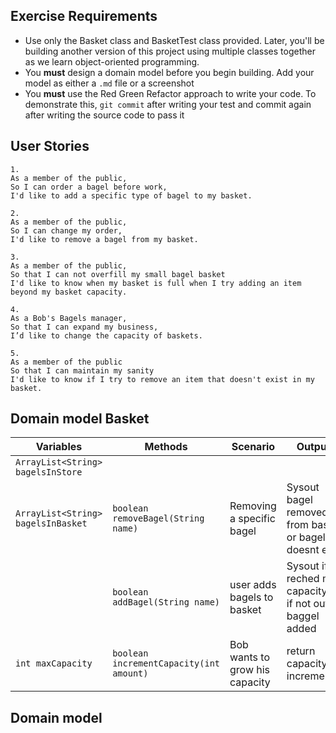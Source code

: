 ## Exercise Requirements

- Use only the Basket class and BasketTest class provided. Later, you'll be building another version of this project using multiple classes together as we learn object-oriented programming.
- You **must** design a domain model before you begin building. Add your model as either a `.md` file or a screenshot
- You **must** use the Red Green Refactor approach to write your code. To demonstrate this, `git commit` after writing your test and commit again after writing the source code to pass it

## User Stories

```
1.
As a member of the public,
So I can order a bagel before work,
I'd like to add a specific type of bagel to my basket.
```

```
2.
As a member of the public,
So I can change my order,
I'd like to remove a bagel from my basket.
```

```
3.
As a member of the public,
So that I can not overfill my small bagel basket
I'd like to know when my basket is full when I try adding an item beyond my basket capacity.
```

```
4.
As a Bob's Bagels manager,
So that I can expand my business,
I’d like to change the capacity of baskets.
```

```
5.
As a member of the public
So that I can maintain my sanity
I'd like to know if I try to remove an item that doesn't exist in my basket.
```
## Domain model Basket

| Variables                          | Methods                                 | Scenario                       | Outputs                                                     |
|------------------------------------|-----------------------------------------|--------------------------------|-------------------------------------------------------------|
| `ArrayList<String> bagelsInStore`  |                                         |                                |                                                             |
| `ArrayList<String> bagelsInBasket` | `boolean removeBagel(String name)`      | Removing a specific bagel      | Sysout bagel removed from basket or bagel doesnt exist      |
|                                    | `boolean addBagel(String name)`         | user adds bagels to basket     | Sysout if reched max capacity or if not output baggel added | //Notes Check by array length if the length becomes longer then max capacity
| `int maxCapacity`                  | `boolean incrementCapacity(int amount)` | Bob wants to grow his capacity | return capacity incremented                                 |


## Domain model 
